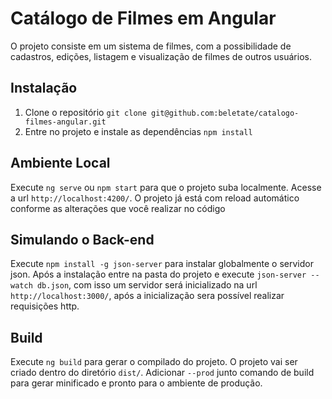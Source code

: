 # Catálogo de Filmes em Angular

O projeto consiste em um sistema de filmes, com a possibilidade de cadastros, edições, listagem e visualização de filmes de outros usuários.

## Instalação

1. Clone o repositório `git clone git@github.com:beletate/catalogo-filmes-angular.git`
2. Entre no projeto e instale as dependências `npm install`

## Ambiente Local

Execute `ng serve` ou `npm start` para que o projeto suba localmente. Acesse a url `http://localhost:4200/`. O projeto já está com reload automático conforme as alterações que você realizar no código

## Simulando o Back-end

Execute `npm install -g json-server` para instalar globalmente o servidor json. Após a instalação entre na pasta do projeto e execute `json-server --watch db.json`, com isso um servidor será inicializado na url `http://localhost:3000/`, após a inicialização sera possível realizar requisições http.

## Build

Execute `ng build` para gerar o compilado do projeto. O projeto vai ser criado dentro do diretório `dist/`. Adicionar `--prod` junto comando de build para gerar minificado e pronto para o ambiente de produção.

